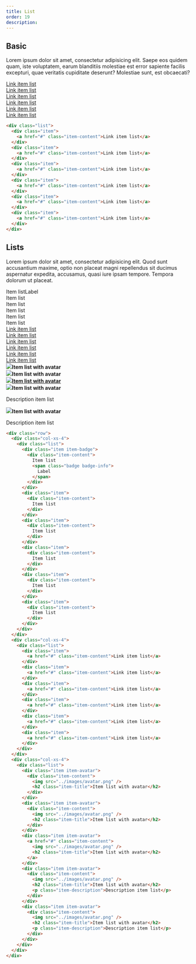 ```yaml
---
title: List
order: 19
description: 
---
```


## Basic
Lorem ipsum dolor sit amet, consectetur adipisicing elit. Saepe eos quidem quam, iste voluptatem, earum blanditiis molestiae est error sapiente facilis excepturi, quae veritatis cupiditate deserunt? Molestiae sunt, est obcaecati?

<div class="list"><div class="item"><a href="#" class="item-content">Link item list</a></div><div class="item"><a href="#" class="item-content">Link item list</a></div><div class="item"><a href="#" class="item-content">Link item list</a></div><div class="item"><a href="#" class="item-content">Link item list</a></div><div class="item"><a href="#" class="item-content">Link item list</a></div><div class="item"><a href="#" class="item-content">Link item list</a></div></div>

```html
<div class="list">
  <div class="item">
    <a href="#" class="item-content">Link item list</a>
  </div>
  <div class="item">
    <a href="#" class="item-content">Link item list</a>
  </div>
  <div class="item">
    <a href="#" class="item-content">Link item list</a>
  </div>
  <div class="item">
    <a href="#" class="item-content">Link item list</a>
  </div>
  <div class="item">
    <a href="#" class="item-content">Link item list</a>
  </div>
  <div class="item">
    <a href="#" class="item-content">Link item list</a>
  </div>
</div>
```

## Lists
Lorem ipsum dolor sit amet, consectetur adipisicing elit. Quod sunt accusantium maxime, optio non placeat magni repellendus sit ducimus aspernatur expedita, accusamus, quasi iure ipsam tempore. Tempora dolorum ut placeat.

<div class="row"><div class="col-xs-4"><div class="list"><div class="item item-badge"><div class="item-content">Item list<span class="badge badge-info">Label</span></div></div><div class="item"><div class="item-content">Item list</div></div><div class="item"><div class="item-content">Item list</div></div><div class="item"><div class="item-content">Item list</div></div><div class="item"><div class="item-content">Item list</div></div><div class="item"><div class="item-content">Item list</div></div></div></div><div class="col-xs-4"><div class="list"><div class="item"><a href="#" class="item-content">Link item list</a></div><div class="item"><a href="#" class="item-content">Link item list</a></div><div class="item"><a href="#" class="item-content">Link item list</a></div><div class="item"><a href="#" class="item-content">Link item list</a></div><div class="item"><a href="#" class="item-content">Link item list</a></div><div class="item"><a href="#" class="item-content">Link item list</a></div></div></div><div class="col-xs-4"><div class="list"><div class="item item-avatar"><div class="item-content"><img src="http://placehold.it/80x80" /><strong class="item-title">Item list with avatar</strong></div></div><div class="item item-avatar"><div class="item-content"><img src="http://placehold.it/80x80" /><strong class="item-title">Item list with avatar</strong></div></div><div class="item item-avatar"><a href="#" class="item-content"><img src="http://placehold.it/80x80" /><strong class="item-title">Item list with avatar</strong></a></div><div class="item item-avatar"><div class="item-content"><img src="http://placehold.it/80x80" /><strong class="item-title">Item list with avatar</strong><p class="item-description">Description item list</p></div></div><div class="item item-avatar"><div class="item-content"><img src="http://placehold.it/80x80" /><strong class="item-title">Item list with avatar</strong><p class="item-description">Description item list</p></div></div></div></div></div>

```html
<div class="row">
  <div class="col-xs-4">
    <div class="list">
      <div class="item item-badge">
        <div class="item-content">
          Item list
          <span class="badge badge-info">
            Label
          </span>
        </div>
      </div>
      <div class="item">
        <div class="item-content">
          Item list
        </div>
      </div>
      <div class="item">
        <div class="item-content">
          Item list
        </div>
      </div>
      <div class="item">
        <div class="item-content">
          Item list
        </div>
      </div>
      <div class="item">
        <div class="item-content">
          Item list
        </div>
      </div>
      <div class="item">
        <div class="item-content">
          Item list
        </div>
      </div>
    </div>
  </div>
  <div class="col-xs-4">
    <div class="list">
      <div class="item">
        <a href="#" class="item-content">Link item list</a>
      </div>
      <div class="item">
        <a href="#" class="item-content">Link item list</a>
      </div>
      <div class="item">
        <a href="#" class="item-content">Link item list</a>
      </div>
      <div class="item">
        <a href="#" class="item-content">Link item list</a>
      </div>
      <div class="item">
        <a href="#" class="item-content">Link item list</a>
      </div>
      <div class="item">
        <a href="#" class="item-content">Link item list</a>
      </div>
    </div>
  </div>
  <div class="col-xs-4">
    <div class="list">
      <div class="item item-avatar">
        <div class="item-content">
          <img src="../images/avatar.png" />
          <h2 class="item-title">Item list with avatar</h2>
        </div>
      </div>
      <div class="item item-avatar">
        <div class="item-content">
          <img src="../images/avatar.png" />
          <h2 class="item-title">Item list with avatar</h2>
        </div>
      </div>
      <div class="item item-avatar">
        <a href="#" class="item-content">
          <img src="../images/avatar.png" />
          <h2 class="item-title">Item list with avatar</h2>
        </a>
      </div>
      <div class="item item-avatar">
        <div class="item-content">
          <img src="../images/avatar.png" />
          <h2 class="item-title">Item list with avatar</h2>
          <p class="item-description">Description item list</p>
        </div>
      </div>
      <div class="item item-avatar">
        <div class="item-content">
          <img src="../images/avatar.png" />
          <h2 class="item-title">Item list with avatar</h2>
          <p class="item-description">Description item list</p>
        </div>
      </div>
    </div>
  </div>
</div>
```
